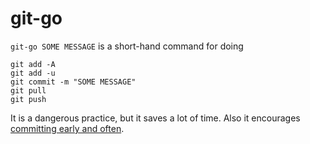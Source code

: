 # git-go

`git-go SOME MESSAGE` is a short-hand command for doing 

```
git add -A
git add -u
git commit -m "SOME MESSAGE"
git pull
git push
```

It is a dangerous practice, but it saves a lot of time. Also it encourages [committing early and often](http://www.databasically.com/2011/03/14/git-commit-early-commit-often/).

